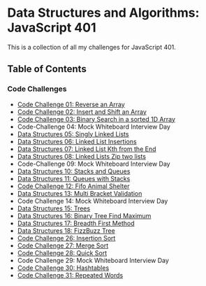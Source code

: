 # Data Structures and Algorithms: JavaScript 401

This is a collection of all my challenges for JavaScript 401.

## Table of Contents
### Code Challenges
- [Code Challenge 01: Reverse an Array](code-challenges/401/01-arrayReverse/README.md)
- [Code Challenge 02: Insert and Shift an Array](code-challenges/401/02-arrayShift/README.md)
- [Code Challenge 03: Binary Search in a sorted 1D Array](code-challenges/401/03-arrayBinarySearch/README.md)
- Code-Challenge 04: Mock Whiteboard Interview Day
- [Data Structures 05: Singly Linked Lists](data-structures/linkedList/05-linkedList/README.md)
- [Data Structures 06: Linked List Insertions](data-structures/linkedList/06-ll-insertions/README.md)
- [Data Structures 07: Linked List Kth from the End](data-structures/linkedList/07-kth-from-end/README.md)
- [Data Structures 08: Linked Lists Zip two lists](data-structures/linkedList/08-ll-zip/README.md)
- Code-Challenge 09: Mock Whiteboard Interview Day
- [Data Structures 10: Stacks and Queues](data-structures/stacksAndQueues/10-stacksAndQueues/README.md)
- [Data Structures 11: Queues with Stacks](data-structures/stacksAndQueues/11-queueWithStacks/README.md)
- [Code Challenge 12: Fifo Animal Shelter](code-challenges/401/12-fifoAnimalShelter/README.md)
- [Data Structures 13: Multi Bracket Validation](code-challenges/401/13-multiBracketValidation/README.md)
- Code Challenge 14: Mock Whiteboard Interview Day
- [Data Structures 15: Trees](data-structures/trees/15-trees/README.md)
- [Data Structures 16: Binary Tree Find Maximum](data-structures/trees/16-find-maximum/README.md)
- [Data Structures 17: Breadth First Method](data-structures/trees/17-breadth-first/README.md)
- [Data Structures 18: FizzBuzz Tree](data-structures/trees/18-fizz-buzz-tree/README.md)
- [Code Challenge 26: Insertion Sort](code-challenges/401/26-insertionSort/README.md)
- [Code Challenge 27: Merge Sort](code-challenges/401/27-mergeSort/README.md)
- [Code Challenge 28: Quick Sort](code-challenges/401/28-quickSort/README.md)
- Code Challenge 29: Mock Whiteboard Interview Day
- [Code Challenge 30: Hashtables](data-structures/hashtable/README.md)
- [Code Challenge 31: Repeated Words](code-challenges/401/31-repeatedWord/README.md)
